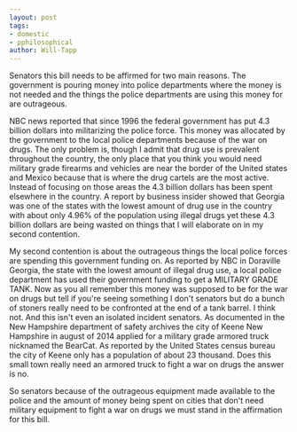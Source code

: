 ```yaml
---
layout: post
tags: 
- domestic 
- pphilosophical
author: Will-Tapp
---
```

Senators this bill needs to be affirmed for two main reasons. The government is pouring money into police departments where the money is not needed and the things the police departments are using this money for are outrageous.

NBC news reported that since 1996 the federal government has put 4.3 billion dollars into militarizing the police force. This money was allocated by the government to the local police departments because of the war on drugs. The only problem is, though I admit that drug use is prevalent throughout the country, the only place that you think you would need military grade firearms and vehicles are near the border of the United states and Mexico because that is where the drug cartels are the most active. Instead of focusing on those areas the 4.3 billion dollars has been spent elsewhere in the country. A report by business insider showed that Georgia was one of the states with the lowest amount of drug use in the country with about only 4.96% of the population using illegal drugs yet these 4.3 billion dollars are being wasted on things that I will elaborate on in my second contention.

My second contention is about the outrageous things the local police forces are spending this government funding on. As reported by NBC in Doraville Georgia, the state with the lowest amount of illegal drug use, a local police department has used their government funding to get a MILITARY GRADE TANK. Now as you all remember this money was supposed to be for the war on drugs but tell if you're seeing something I don't senators but do a bunch of stoners really need to be confronted at the end of a tank barrel. I think not. And this isn't even an isolated incident senators. As documented in the New Hampshire department of safety archives the city of Keene New Hampshire in august of 2014 applied for a military grade armored truck nicknamed the BearCat. As reported by the United States census bureau the city of Keene only has a population of about 23 thousand. Does this small town really need an armored truck to fight a war on drugs the answer is no.

So senators because of the outrageous equipment made available to the police and the amount of money being spent on cities that don't need military equipment to fight a war on drugs we must stand in the affirmation for this bill.
